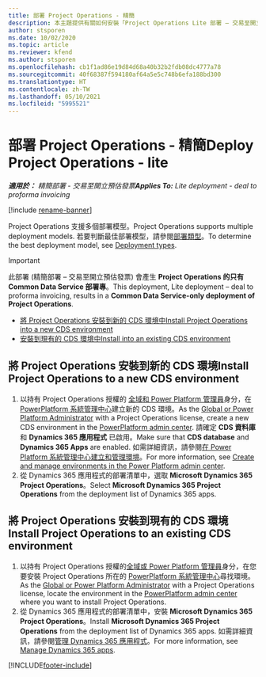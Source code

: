 ```yaml
---
title: 部署 Project Operations - 精簡
description: 本主題提供有關如何安裝「Project Operations Lite 部署 – 交易至開立預估發票」的資訊。
author: stsporen
ms.date: 10/02/2020
ms.topic: article
ms.reviewer: kfend
ms.author: stsporen
ms.openlocfilehash: cb1f1ad86e19d84d68a40b32b2fdb08dc4777a78
ms.sourcegitcommit: 40f68387f594180af64a5e5c748b6efa188bd300
ms.translationtype: HT
ms.contentlocale: zh-TW
ms.lasthandoff: 05/10/2021
ms.locfileid: "5995521"
---
```

# <a name="deploy-project-operations---lite"></a><span data-ttu-id="681a8-103">部署 Project Operations - 精簡</span><span class="sxs-lookup"><span data-stu-id="681a8-103">Deploy Project Operations - lite</span></span>

<span data-ttu-id="681a8-104">_**適用於：** 精簡部署 - 交易至開立預估發票_</span><span class="sxs-lookup"><span data-stu-id="681a8-104">_**Applies To:** Lite deployment - deal to proforma invoicing_</span></span>

[!include [rename-banner](~/includes/cc-data-platform-banner.md)]

<span data-ttu-id="681a8-105">Project Operations 支援多個部署模型。</span><span class="sxs-lookup"><span data-stu-id="681a8-105">Project Operations supports multiple deployment models.</span></span> <span data-ttu-id="681a8-106">若要判斷最佳部署模型，請參閱[部署類型](determine-deployment-type.md)。</span><span class="sxs-lookup"><span data-stu-id="681a8-106">To determine the best deployment model, see [Deployment types](determine-deployment-type.md).</span></span>


> [!IMPORTANT]
> <span data-ttu-id="681a8-107">此部署 (精簡部署 – 交易至開立預估發票) 會產生 **Project Operations 的只有 Common Data Service 部署專**。</span><span class="sxs-lookup"><span data-stu-id="681a8-107">This deployment, Lite deployment – deal to proforma invoicing, results in a **Common Data Service-only deployment of Project Operations**.</span></span>

- [<span data-ttu-id="681a8-108">將 Project Operations 安裝到新的 CDS 環境中</span><span class="sxs-lookup"><span data-stu-id="681a8-108">Install Project Operations into a new CDS environment</span></span>](#new)
- [<span data-ttu-id="681a8-109">安裝到現有的 CDS 環境中</span><span class="sxs-lookup"><span data-stu-id="681a8-109">Install into an existing CDS environment</span></span>](#existing)



## <a name="install-project-operations-to-a-new-cds-environment"></a><a name="new"></a><span data-ttu-id="681a8-110">將 Project Operations 安裝到新的 CDS 環境</span><span class="sxs-lookup"><span data-stu-id="681a8-110">Install Project Operations to a new CDS environment</span></span>

1. <span data-ttu-id="681a8-111">以持有 Project Operations 授權的 [全域和 Power Platform 管理員](/power-platform/admin/global-service-administrators-can-administer-without-license)身分，在 [PowerPlatform 系統管理中心](https://admin.powerplatform.com)建立新的 CDS 環境。</span><span class="sxs-lookup"><span data-stu-id="681a8-111">As the [Global or Power Platform Administrator](/power-platform/admin/global-service-administrators-can-administer-without-license) with a Project Operations license, create a new CDS environment in the [PowerPlatform admin center](https://admin.powerplatform.com).</span></span> <span data-ttu-id="681a8-112">請確定 **CDS 資料庫** 和 **Dynamics 365 應用程式** 已啟用。</span><span class="sxs-lookup"><span data-stu-id="681a8-112">Make sure that **CDS database** and **Dynamics 365 Apps** are enabled.</span></span> <span data-ttu-id="681a8-113">如需詳細資訊，請參閱[在 Power Platform 系統管理中心建立和管理環境](/power-platform/admin/create-environment#create-an-environment-in-the-power-platform-admin-center)。</span><span class="sxs-lookup"><span data-stu-id="681a8-113">For more information, see [Create and manage environments in the Power Platform admin center](/power-platform/admin/create-environment#create-an-environment-in-the-power-platform-admin-center).</span></span>
2. <span data-ttu-id="681a8-114">從 Dynamics 365 應用程式的部署清單中，選取 **Microsoft Dynamics 365 Project Operations**。</span><span class="sxs-lookup"><span data-stu-id="681a8-114">Select **Microsoft Dynamics 365 Project Operations** from the deployment list of Dynamics 365 apps.</span></span>


## <a name="install-project-operations-to-an-existing-cds-environment"></a><a name="existing"></a><span data-ttu-id="681a8-115">將 Project Operations 安裝到現有的 CDS 環境</span><span class="sxs-lookup"><span data-stu-id="681a8-115">Install Project Operations to an existing CDS environment</span></span>

1. <span data-ttu-id="681a8-116">以持有 Project Operations 授權的[全域或 Power Platform 管理員](/power-platform/admin/global-service-administrators-can-administer-without-license)身分，在您要安裝 Project Operations 所在的 [PowerPlatform 系統管理中心](https://admin.powerplatform.com)尋找環境。</span><span class="sxs-lookup"><span data-stu-id="681a8-116">As the [Global or Power Platform Administrator](/power-platform/admin/global-service-administrators-can-administer-without-license) with a Project Operations license, locate the environment in the [PowerPlatform admin center](https://admin.powerplatform.com) where you want to install Project Operations.</span></span>
2. <span data-ttu-id="681a8-117">從 Dynamics 365 應用程式的部署清單中，安裝 **Microsoft Dynamics 365 Project Operations**。</span><span class="sxs-lookup"><span data-stu-id="681a8-117">Install **Microsoft Dynamics 365 Project Operations** from the deployment list of Dynamics 365 apps.</span></span> <span data-ttu-id="681a8-118">如需詳細資訊，請參閱[管理 Dynamics 365 應用程式](/power-platform/admin/manage-apps)。</span><span class="sxs-lookup"><span data-stu-id="681a8-118">For more information, see [Manage Dynamics 365 apps](/power-platform/admin/manage-apps).</span></span>




[!INCLUDE[footer-include](../includes/footer-banner.md)]